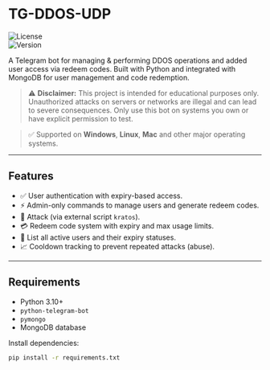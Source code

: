 # TG-DDOS-UDP

![License](https://img.shields.io/badge/license-MIT-green)  
![Version](https://img.shields.io/badge/version-1.1.0-orange)  

A Telegram bot for managing & performing DDOS operations and added user access via redeem codes. Built with Python and integrated with MongoDB for user management and code redemption.

> ⚠️ **Disclaimer:** This project is intended for educational purposes only. Unauthorized attacks on servers or networks are illegal and can lead to severe consequences. Only use this bot on systems you own or have explicit permission to test.

> ✅ Supported on **Windows**, **Linux**, **Mac** and other major operating systems.

---

## Features

- ✅ User authentication with expiry-based access.
- ⚡ Admin-only commands to manage users and generate redeem codes.
- 🚀 Attack (via external script `kratos`).
- 💳 Redeem code system with expiry and max usage limits.
- 👥 List all active users and their expiry statuses.
- 📈 Cooldown tracking to prevent repeated attacks (abuse).

---

## Requirements

- Python 3.10+
- `python-telegram-bot`
- `pymongo`
- MongoDB database

Install dependencies:

```bash
pip install -r requirements.txt

